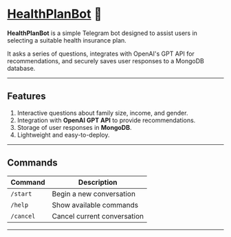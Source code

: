 # [HealthPlanBot](https://t.me/HealthPlanBot) 🤖

**HealthPlanBot** is a simple Telegram bot designed to assist users in selecting a suitable health insurance plan.

It asks a series of questions, integrates with OpenAI's GPT API for recommendations,
and securely saves user responses to a MongoDB database.

---

## Features
1. Interactive questions about family size, income, and gender.
2. Integration with **OpenAI GPT API** to provide recommendations.
3. Storage of user responses in **MongoDB**.
4. Lightweight and easy-to-deploy.

---

## Commands
| Command       | Description                    |
|---------------|--------------------------------|
| `/start`      | Begin a new conversation       |
| `/help`       | Show available commands        |
| `/cancel`     | Cancel current conversation    |
 
---